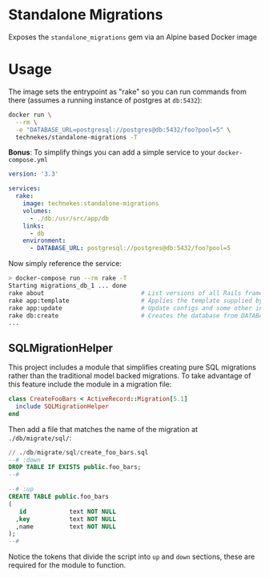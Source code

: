 # Standalone Migrations

Exposes the `standalone_migrations` gem via an Alpine based Docker image

# Usage

The image sets the entrypoint as "rake" so you can run commands from there (assumes a running instance of postgres at `db:5432`):

```sh
docker run \
  --rm \
  -e "DATABASE_URL=postgresql://postgres@db:5432/foo?pool=5" \
  technekes/standalone-migrations -T
```

**Bonus**: To simplify things you can add a simple service to your `docker-compose.yml`

```yaml
version: '3.3'

services:
  rake:
    image: technekes:standalone-migrations
    volumes:
      - ./db:/usr/src/app/db
    links:
      - db
    environment:
      - DATABASE_URL: postgresql://postgres@db:5432/foo?pool=5
```

Now simply reference the service:

```sh
> docker-compose run --rm rake -T
Starting migrations_db_1 ... done
rake about                           # List versions of all Rails frameworks and the environment
rake app:template                    # Applies the template supplied by LOCATION=(/path/to/template) ...
rake app:update                      # Update configs and some other initially generated files (or us...
rake db:create                       # Creates the database from DATABASE_URL or config/database.yml ...
...
```

## SQLMigrationHelper

This project includes a module that simplifies creating pure SQL migrations rather than the traditional model backed migrations. To take advantage of this feature include the module in a migration file:

```ruby
class CreateFooBars < ActiveRecord::Migration[5.1]
  include SQLMigrationHelper
end
```

Then add a file that matches the name of the migration at `./db/migrate/sql/`:

```sql
// ./db/migrate/sql/create_foo_bars.sql
--# :down
DROP TABLE IF EXISTS public.foo_bars;
--#

--# :up
CREATE TABLE public.foo_bars
(
   id            text NOT NULL
  ,key           text NOT NULL
  ,name          text NOT NULL
);
--#
```

Notice the tokens that divide the script into `up` and `down` sections, these are required for the module to function.
